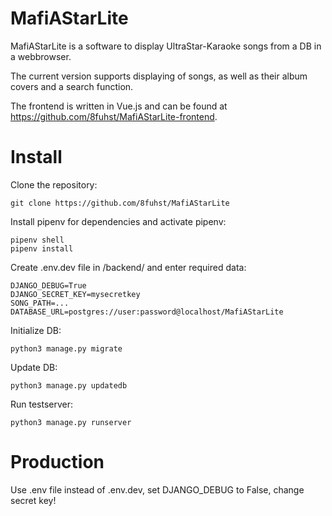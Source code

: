 # MafiAStarLite

MafiAStarLite is a software to display UltraStar-Karaoke songs from a DB in a webbrowser.

The current version supports displaying of songs, as well as their album covers and a search function.

The frontend is written in Vue.js and can be found at https://github.com/8fuhst/MafiAStarLite-frontend.

# Install
Clone the repository:
  ```
  git clone https://github.com/8fuhst/MafiAStarLite
  ```

Install pipenv for dependencies and activate pipenv:
  ```
  pipenv shell
  pipenv install
  ```

Create .env.dev file in /backend/ and enter required data:
  ```
  DJANGO_DEBUG=True
  DJANGO_SECRET_KEY=mysecretkey
  SONG_PATH=...
  DATABASE_URL=postgres://user:password@localhost/MafiAStarLite
  ```

Initialize DB:
  ```
  python3 manage.py migrate
  ```

Update DB:
  ```
  python3 manage.py updatedb
  ```

Run testserver:
  ```
  python3 manage.py runserver
  ```

# Production
Use .env file instead of .env.dev, set DJANGO_DEBUG to False, change secret key!
